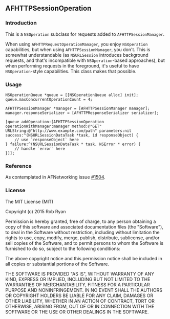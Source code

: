 ## AFHTTPSessionOperation

### Introduction

This is a `NSOperation` subclass for requests added to `AFHTTPSessionManager`. 

When using `AFHTTPRequestOperationManager`, you enjoy `NSOperation` capabilities, but when using `AFHTTPSessionManager`, you don't. This is somewhat understandable (as `NSURLSession` introduces background requests, and that's incompatible with `NSOperation`-based approaches), but when performing requests in the foreground, it's useful to have `NSOperation`-style capabilities. This class makes that possible.

### Usage

    NSOperationQueue *queue = [[NSOperationQueue alloc] init];
    queue.maxConcurrentOperationCount = 4;

    AFHTTPSessionManager *manager = [AFHTTPSessionManager manager];
    manager.responseSerializer = [AFHTTPResponseSerializer serializer];

    [queue addOperation:[AFHTTPSessionOperation operationWithManager:manager method:@"GET" URLString:@"http://www.example.com/path" parameters:nil success:^(NSURLSessionDataTask *task, id responseObject) {
        // use `responseObject` here
    } failure:^(NSURLSessionDataTask * task, NSError * error) {
        // handle `error` here
    }]];

### Reference

As contemplated in AFNetworking issue [#1504](https://github.com/AFNetworking/AFNetworking/issues/1504).

### License

The MIT License (MIT)

Copyright (c) 2015 Rob Ryan

Permission is hereby granted, free of charge, to any person obtaining a copy
of this software and associated documentation files (the "Software"), to deal
in the Software without restriction, including without limitation the rights
to use, copy, modify, merge, publish, distribute, sublicense, and/or sell
copies of the Software, and to permit persons to whom the Software is
furnished to do so, subject to the following conditions:

The above copyright notice and this permission notice shall be included in all
copies or substantial portions of the Software.

THE SOFTWARE IS PROVIDED "AS IS", WITHOUT WARRANTY OF ANY KIND, EXPRESS OR
IMPLIED, INCLUDING BUT NOT LIMITED TO THE WARRANTIES OF MERCHANTABILITY,
FITNESS FOR A PARTICULAR PURPOSE AND NONINFRINGEMENT. IN NO EVENT SHALL THE
AUTHORS OR COPYRIGHT HOLDERS BE LIABLE FOR ANY CLAIM, DAMAGES OR OTHER
LIABILITY, WHETHER IN AN ACTION OF CONTRACT, TORT OR OTHERWISE, ARISING FROM,
OUT OF OR IN CONNECTION WITH THE SOFTWARE OR THE USE OR OTHER DEALINGS IN THE
SOFTWARE.


